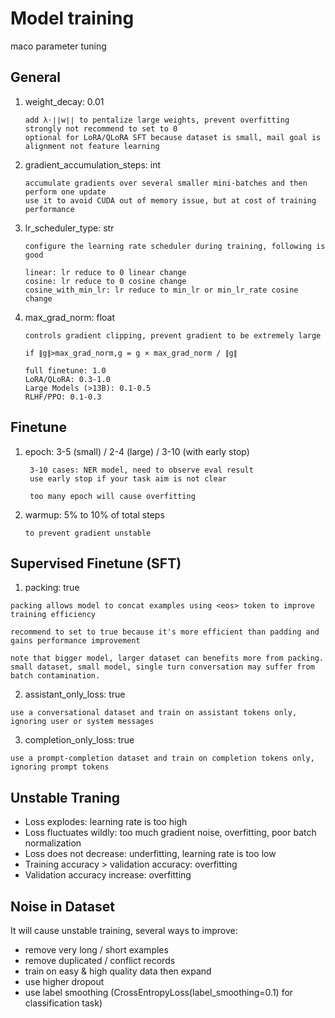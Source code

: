 # Model training
maco parameter tuning
## General
1. weight_decay: 0.01  
    ```
    add λ⋅∣∣w∣∣ to pentalize large weights, prevent overfitting  
    strongly not recommend to set to 0
    optional for LoRA/QLoRA SFT because dataset is small, mail goal is alignment not feature learning
    ```
2. gradient_accumulation_steps: int
   ```
   accumulate gradients over several smaller mini-batches and then perform one update
   use it to avoid CUDA out of memory issue, but at cost of training performance
   ```
3. lr_scheduler_type: str
    ```
    configure the learning rate scheduler during training, following is good

    linear: lr reduce to 0 linear change
    cosine: lr reduce to 0 cosine change
    cosine_with_min_lr: lr reduce to min_lr or min_lr_rate cosine change
    ```
4. max_grad_norm: float
    ```
    controls gradient clipping, prevent gradient to be extremely large

    if ∥g∥>max_grad_norm,g = g × max_grad_norm / ∥g∥
    
    full finetune: 1.0
    LoRA/QLoRA: 0.3-1.0
    Large Models (>13B): 0.1-0.5
    RLHF/PPO: 0.1-0.3​
    ```

## Finetune
1. epoch: 3-5 (small) / 2-4 (large) / 3-10 (with early stop) 
   ``` 
    3-10 cases: NER model, need to observe eval result  
    use early stop if your task aim is not clear

    too many epoch will cause overfitting
    ```
2. warmup: 5% to 10% of total steps  
    ```
    to prevent gradient unstable
    ```

## Supervised Finetune (SFT)
1. packing: true
```
packing allows model to concat examples using <eos> token to improve training efficiency

recommend to set to true because it's more efficient than padding and gains performance improvement

note that bigger model, larger dataset can benefits more from packing. 
small dataset, small model, single turn conversation may suffer from batch contamination.
```

2. assistant_only_loss: true
```
use a conversational dataset and train on assistant tokens only, ignoring user or system messages
```

3. completion_only_loss: true
```
use a prompt-completion dataset and train on completion tokens only, ignoring prompt tokens
```

## Unstable Traning
- Loss explodes: learning rate is too high
- Loss fluctuates wildly: too much gradient noise, overfitting, poor batch normalization
- Loss does not decrease: underfitting, learning rate is too low
- Training accuracy > validation accuracy: overfitting
- Validation accuracy increase: overfitting

## Noise in Dataset
It will cause unstable training, several ways to improve:
- remove very long / short examples
- remove duplicated / conflict records
- train on easy & high quality data then expand
- use higher dropout
- use label smoothing (CrossEntropyLoss(label_smoothing=0.1) for classification task)
